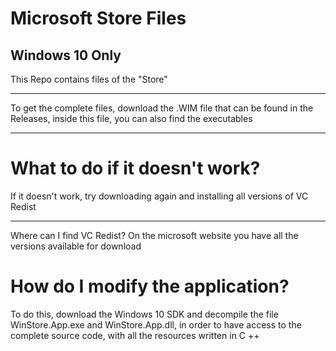 # Microsoft Store Files
## Windows 10 Only

This Repo contains files of the "Store"
***
To get the complete files, download the .WIM file that can be found in the Releases, inside this file, you can also find the executables
***

# What to do if it doesn't work?

If it doesn't work, try downloading again and installing all versions of VC Redist
***
Where can I find VC Redist? On the microsoft website you have all the versions available for download

# How do I modify the application?

To do this, download the Windows 10 SDK and decompile the file WinStore.App.exe and WinStore.App.dll, in order to have access to the complete source code, with all the resources written in C ++


